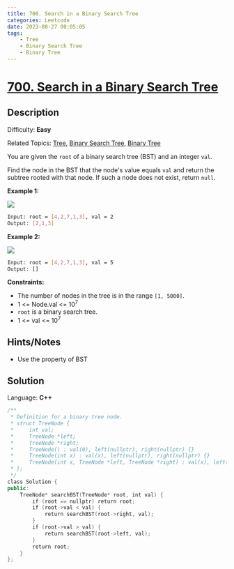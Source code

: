 ```yaml
---
title: 700. Search in a Binary Search Tree
categories: Leetcode
date: 2023-08-27 00:05:05
tags:
    - Tree
    - Binary Search Tree
    - Binary Tree
---
```


# [700\. Search in a Binary Search Tree](https://leetcode.com/problems/search-in-a-binary-search-tree/)

## Description

Difficulty: **Easy**

Related Topics: [Tree](https://leetcode.com/tag/https://leetcode.com/tag/tree//), [Binary Search Tree](https://leetcode.com/tag/https://leetcode.com/tag/binary-search-tree//), [Binary Tree](https://leetcode.com/tag/https://leetcode.com/tag/binary-tree//)

You are given the `root` of a binary search tree (BST) and an integer `val`.

Find the node in the BST that the node's value equals `val` and return the subtree rooted with that node. If such a node does not exist, return `null`.

**Example 1:**

![](https://assets.leetcode.com/uploads/2021/01/12/tree1.jpg)

```bash
Input: root = [4,2,7,1,3], val = 2
Output: [2,1,3]
```

**Example 2:**

![](https://assets.leetcode.com/uploads/2021/01/12/tree2.jpg)

```bash
Input: root = [4,2,7,1,3], val = 5
Output: []
```

**Constraints:**

* The number of nodes in the tree is in the range `[1, 5000]`.
* 1 <= Node.val <= 10<sup>7</sup>
* `root` is a binary search tree.
* 1 <= val <= 10<sup>7</sup>

## Hints/Notes

* Use the property of BST

## Solution

Language: **C++**

```C++
/**
 * Definition for a binary tree node.
 * struct TreeNode {
 *     int val;
 *     TreeNode *left;
 *     TreeNode *right;
 *     TreeNode() : val(0), left(nullptr), right(nullptr) {}
 *     TreeNode(int x) : val(x), left(nullptr), right(nullptr) {}
 *     TreeNode(int x, TreeNode *left, TreeNode *right) : val(x), left(left), right(right) {}
 * };
 */
class Solution {
public:
    TreeNode* searchBST(TreeNode* root, int val) {
        if (root == nullptr) return root;
        if (root->val < val) {
            return searchBST(root->right, val);
        }
        if (root->val > val) {
            return searchBST(root->left, val);
        }
        return root;
    }
};
```
